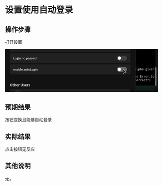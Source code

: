 # 设置使用自动登录
## 操作步骤
打开设置

![设置使用自动登录-1](./img/设置使用自动登录-1.png)

## 预期结果
按钮变换且能够自动登录
## 实际结果
点击按钮无反应
## 其他说明

无。
